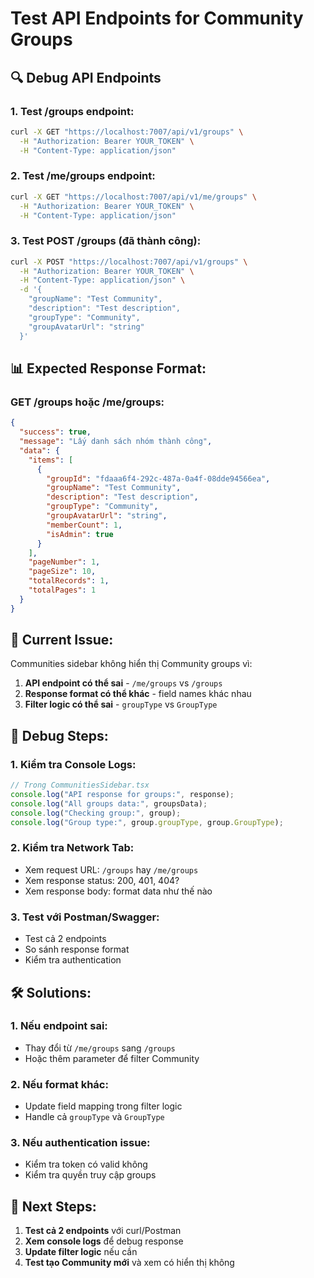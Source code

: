 # Test API Endpoints for Community Groups

## 🔍 **Debug API Endpoints**

### 1. **Test /groups endpoint:**
```bash
curl -X GET "https://localhost:7007/api/v1/groups" \
  -H "Authorization: Bearer YOUR_TOKEN" \
  -H "Content-Type: application/json"
```

### 2. **Test /me/groups endpoint:**
```bash
curl -X GET "https://localhost:7007/api/v1/me/groups" \
  -H "Authorization: Bearer YOUR_TOKEN" \
  -H "Content-Type: application/json"
```

### 3. **Test POST /groups (đã thành công):**
```bash
curl -X POST "https://localhost:7007/api/v1/groups" \
  -H "Authorization: Bearer YOUR_TOKEN" \
  -H "Content-Type: application/json" \
  -d '{
    "groupName": "Test Community",
    "description": "Test description",
    "groupType": "Community",
    "groupAvatarUrl": "string"
  }'
```

## 📊 **Expected Response Format:**

### GET /groups hoặc /me/groups:
```json
{
  "success": true,
  "message": "Lấy danh sách nhóm thành công",
  "data": {
    "items": [
      {
        "groupId": "fdaaa6f4-292c-487a-0a4f-08dde94566ea",
        "groupName": "Test Community",
        "description": "Test description",
        "groupType": "Community",
        "groupAvatarUrl": "string",
        "memberCount": 1,
        "isAdmin": true
      }
    ],
    "pageNumber": 1,
    "pageSize": 10,
    "totalRecords": 1,
    "totalPages": 1
  }
}
```

## 🎯 **Current Issue:**

Communities sidebar không hiển thị Community groups vì:

1. **API endpoint có thể sai** - `/me/groups` vs `/groups`
2. **Response format có thể khác** - field names khác nhau
3. **Filter logic có thể sai** - `groupType` vs `GroupType`

## 🔧 **Debug Steps:**

### 1. **Kiểm tra Console Logs:**
```javascript
// Trong CommunitiesSidebar.tsx
console.log("API response for groups:", response);
console.log("All groups data:", groupsData);
console.log("Checking group:", group);
console.log("Group type:", group.groupType, group.GroupType);
```

### 2. **Kiểm tra Network Tab:**
- Xem request URL: `/groups` hay `/me/groups`
- Xem response status: 200, 401, 404?
- Xem response body: format data như thế nào

### 3. **Test với Postman/Swagger:**
- Test cả 2 endpoints
- So sánh response format
- Kiểm tra authentication

## 🛠️ **Solutions:**

### 1. **Nếu endpoint sai:**
- Thay đổi từ `/me/groups` sang `/groups`
- Hoặc thêm parameter để filter Community

### 2. **Nếu format khác:**
- Update field mapping trong filter logic
- Handle cả `groupType` và `GroupType`

### 3. **Nếu authentication issue:**
- Kiểm tra token có valid không
- Kiểm tra quyền truy cập groups

## 📝 **Next Steps:**

1. **Test cả 2 endpoints** với curl/Postman
2. **Xem console logs** để debug response
3. **Update filter logic** nếu cần
4. **Test tạo Community mới** và xem có hiển thị không
